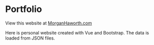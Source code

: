 # Portfolio

View this website at [MorganHaworth.com](https://www.morganhaworth.com/)

Here is personal website created with Vue and Bootstrap. The data is loaded from JSON files.
